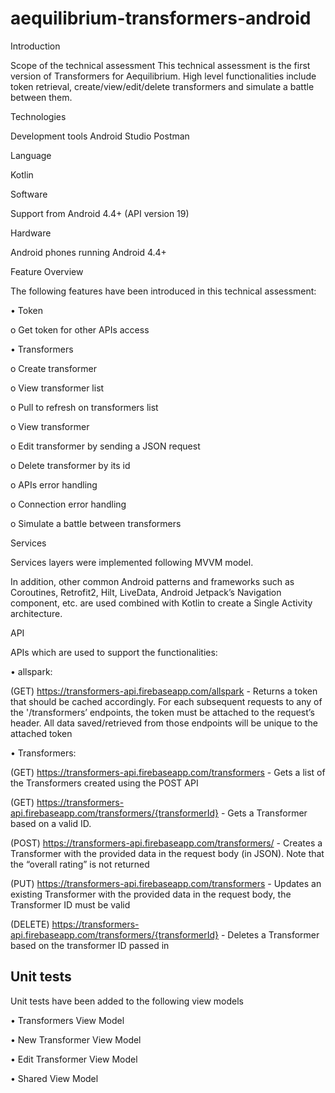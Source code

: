 # aequilibrium-transformers-android

Introduction

Scope of the technical assessment
This technical assessment is the first version of Transformers for Aequilibrium. High level functionalities include token retrieval, create/view/edit/delete transformers and simulate a battle between them.


Technologies


Development tools
Android Studio
Postman


Language

Kotlin


Software

Support from Android 4.4+ (API version 19)


Hardware

Android phones running Android 4.4+



Feature Overview

The following features have been introduced in this technical assessment:

•	Token

o	Get token for other APIs access

•	Transformers

o	Create transformer

o	View transformer list

o	Pull to refresh on transformers list

o	View transformer

o	Edit transformer by sending a JSON request

o	Delete transformer by its id

o	APIs error handling

o	Connection error handling

o	Simulate a battle between transformers



Services

Services layers were implemented following MVVM model.

 
In addition, other common Android patterns and frameworks such as Coroutines, Retrofit2, Hilt, LiveData, Android Jetpack’s Navigation component, etc. are used combined with Kotlin to create a Single Activity architecture.



API

APIs which are used to support the functionalities:

•	allspark:

(GET) https://transformers-api.firebaseapp.com/allspark - Returns a token that should be cached accordingly. For each subsequent requests to any of the '/transformers’ endpoints, the token must be attached to the request’s header. All data saved/retrieved from those endpoints will be unique to the attached token
  
•	Transformers:

(GET) https://transformers-api.firebaseapp.com/transformers - Gets a list of the Transformers created using the POST API

(GET) https://transformers-api.firebaseapp.com/transformers/{transformerId} - Gets a Transformer based on a valid ID.

(POST) https://transformers-api.firebaseapp.com/transformers/ - Creates a Transformer with the provided data in the request body (in JSON). Note that the “overall 
rating” is not returned

(PUT) https://transformers-api.firebaseapp.com/transformers - Updates an existing Transformer with the provided data in the request body, the Transformer ID must 
be valid

(DELETE) https://transformers-api.firebaseapp.com/transformers/{transformerId} - Deletes a Transformer based on the transformer ID passed in




## Unit tests

Unit tests have been added to the following view models

•	Transformers View Model

•	New Transformer View Model

•	Edit Transformer View Model

•	Shared View Model
